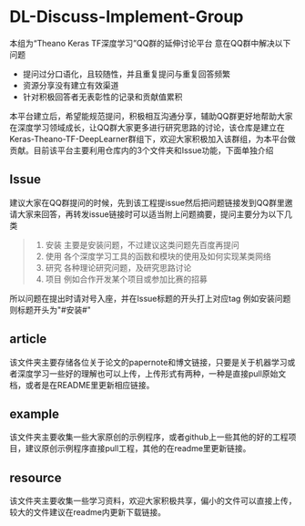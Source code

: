 # DL-Discuss-Implement-Group
本组为“Theano Keras TF深度学习”QQ群的延伸讨论平台
意在QQ群中解决以下问题
* 提问过分口语化，且较随性，并且重复提问与重复回答频繁
* 资源分享没有建立有效渠道
* 针对积极回答者无表彰性的记录和贡献值累积

本平台建立后，希望能规范提问，积极相互沟通分享，辅助QQ群更好地帮助大家在深度学习领域成长，让QQ群大家更多进行研究思路的讨论，该仓库是建立在Keras-Theano-TF-DeepLearner群组下，欢迎大家积极加入该群组，为本平台做贡献。目前该平台主要利用仓库内的3个文件夹和Issue功能，下面单独介绍

## Issue 
建议大家在QQ群提问的时候，先到该工程提issue然后把问题链接发到QQ群里邀请大家来回答，再转发issue链接时可以适当附上问题摘要，提问主要分为以下几类
>1. 安装  主要是安装问题，不过建议这类问题先百度再提问
>2. 使用  各个深度学习工具的函数和模块的使用及如何实现某类网络
>3. 研究  各种理论研究问题，及研究思路讨论
>4. 项目  例如合作开发某个项目或参加比赛的招募

所以问题在提出时请对号入座，并在Issue标题的开头打上对应tag
例如安装问题则标题开头为"#安装#"

## article
该文件夹主要存储各位关于论文的papernote和博文链接，只要是关于机器学习或者深度学习一些好的理解也可以上传，上传形式有两种，一种是直接pull原始文档，或者是在README里更新相应链接。

## example
该文件夹主要收集一些大家原创的示例程序，或者github上一些其他的好的工程项目，建议原创示例程序直接pull工程，其他的在readme里更新链接。

## resource
该文件夹主要收集一些学习资料，欢迎大家积极共享，偏小的文件可以直接上传，较大的文件建议在readme内更新下载链接。



